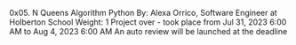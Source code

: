 0x05. N Queens
Algorithm
Python
 By: Alexa Orrico, Software Engineer at Holberton School
 Weight: 1
 Project over - took place from Jul 31, 2023 6:00 AM to Aug 4, 2023 6:00 AM
 An auto review will be launched at the deadline
